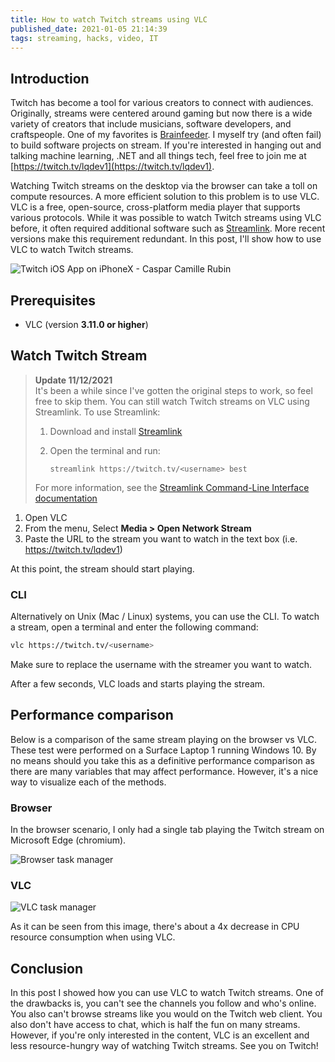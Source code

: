 ```yaml
---
title: How to watch Twitch streams using VLC
published_date: 2021-01-05 21:14:39
tags: streaming, hacks, video, IT
---
```


## Introduction

Twitch has become a tool for various creators to connect with audiences. Originally, streams were centered around gaming but now there is a wide variety of creators that include musicians, software developers, and craftspeople. One of my favorites is [Brainfeeder](https://www.twitch.tv/brainfeeder). I myself try (and often fail) to build software projects on stream. If you're interested in hanging out and talking machine learning, .NET and all things tech, feel free to join me at [https://twitch.tv/lqdev1](https://twitch.tv/lqdev1).

Watching Twitch streams on the desktop via the browser can take a toll on compute resources. A more efficient solution to this problem is to use VLC. VLC is a free, open-source, cross-platform media player that supports various protocols. While it was possible to watch Twitch streams using VLC before, it often required additional software such as [Streamlink](https://github.com/streamlink/streamlink). More recent versions make this requirement redundant. In this post, I'll show how to use VLC to watch Twitch streams.

![Twitch iOS App on iPhoneX - Caspar Camille Rubin](https://user-images.githubusercontent.com/11130940/103722126-4883f780-4f9d-11eb-8cc8-304d1a249ef9.png)

## Prerequisites

- VLC (version **3.11.0 or higher**)

## Watch Twitch Stream

> **Update 11/12/2021**  
> It's been a while since I've gotten the original steps to work, so feel free to skip them. You can still watch Twitch streams on VLC using Streamlink. To use Streamlink:
> 1. Download and install [Streamlink](https://streamlink.github.io/install.html)
> 1. Open the terminal and run:
>    
>    ```
>    streamlink https://twitch.tv/<username> best
>    ````
>
> For more information, see the [Streamlink Command-Line Interface documentation](https://streamlink.github.io/cli.html)

1. Open VLC
2. From the menu, Select **Media > Open Network Stream**
3. Paste the URL to the stream you want to watch in the text box (i.e. https://twitch.tv/lqdev1)

At this point, the stream should start playing.

### CLI

Alternatively on Unix (Mac / Linux) systems, you can use the CLI. To watch a stream, open a terminal and enter the following command:

```bash
vlc https://twitch.tv/<username>
```

Make sure to replace the username with the streamer you want to watch.

After a few seconds, VLC loads and starts playing the stream.

## Performance comparison

Below is a comparison of the same stream playing on the browser vs VLC. These test were performed on a Surface Laptop 1 running Windows 10. By no means should you take this as a definitive performance comparison as there are many variables that may affect performance. However, it's a nice way to visualize each of the methods.

### Browser

In the browser scenario, I only had a single tab playing the Twitch stream on Microsoft Edge (chromium).

![Browser task manager](https://user-images.githubusercontent.com/11130940/103723087-43c04300-4f9f-11eb-9969-df40541693bd.png)

### VLC

![VLC task manager](https://user-images.githubusercontent.com/11130940/103721933-e1fed980-4f9c-11eb-92f3-0147f2c09134.png)

As it can be seen from this image, there's about a 4x decrease in CPU resource consumption when using VLC.

## Conclusion

In this post I showed how you can use VLC to watch Twitch streams. One of the drawbacks is, you can't see the channels you follow and who's online. You also can't browse streams like you would on the Twitch web client. You also don't have access to chat, which is half the fun on many streams. However, if you're only interested in the content, VLC is an excellent and less resource-hungry way of watching Twitch streams. See you on Twitch!
